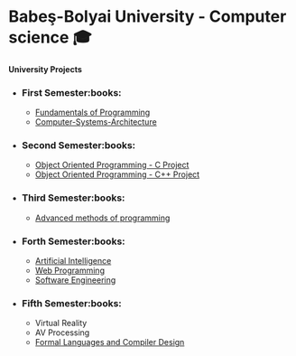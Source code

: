# Babeş-Bolyai University - Computer science :mortar_board:
<h4>University Projects</h4>
<ul>
  <li>
    <h3>First Semester:books:</h3>
    <ul>
      <li><a href="https://github.com/GXG99/Toy_Console_MoneyManager">Fundamentals of Programming</a></li>
      <li><a href="https://github.com/GXG99/Computer-Systems-Architecture-Course"> Computer-Systems-Architecture</a></li>
    </ul>
  </li>
  <li>
    <h3>Second Semester:books:</h3>
    <ul>
      <li><a href="https://github.com/GXG99/Family-Budget-Manager">Object Oriented Programming - C Project</a></li>
      <li><a href="https://github.com/GXG99/Library-Manager">Object Oriented Programming - C++ Project</a></li>
    </ul>
  </li>
  <li>
    <h3>Third Semester:books:</h3>
    <ul>
      <li><a href="https://github.com/GXG99/Java_Toy_Social_Network">Advanced methods of programming</a></li>
    </ul>
  </li>
  <li>
    <h3>Forth Semester:books:</h3>
    <ul>
      <li><a href="https://github.com/GXG99/AI-UBB-RO-2021">Artificial Intelligence</a></li>
      <li><a href="https://github.com/GXG99/WEB-UBB-RO-2021">Web Programming</a></li>
      <li><a href="https://github.com/GXG99/ISS-UBB-RO-2021">Software Engineering</a></li>
    </ul>
  </li>
    <li>
    <h3>Fifth Semester:books:</h3>
    <ul>
      <li>Virtual Reality</li>
      <li>AV Processing</li>
      <li><a href="https://github.com/GXG99/FLCD-UBB-2021">Formal Languages and Compiler Design</a></li>
    </ul>
  </li>
</ul>
